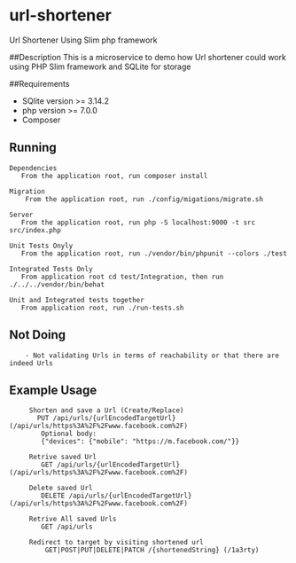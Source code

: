 # url-shortener
Url Shortener Using Slim php framework

##Description
    This is a microservice to demo how Url shortener could work using
     PHP Slim framework and SQLite for storage

##Requirements
 * SQlite version >= 3.14.2
 * php version >= 7.0.0 
 * Composer 
 
## Running
    Dependencies 
       From the application root, run composer install  

    Migration
        From the application root, run ./config/migations/migrate.sh

    Server
       From the application root, run php -S localhost:9000 -t src src/index.php

    Unit Tests Onyly
       From the application root, run ./vendor/bin/phpunit --colors ./test

    Integrated Tests Only
       From application root cd test/Integration, then run ./../../vendor/bin/behat 
    
    Unit and Integrated tests together
       From application root, run ./run-tests.sh 
        
    
## Not Doing
        - Not validating Urls in terms of reachability or that there are indeed Urls
        
## Example Usage
         Shorten and save a Url (Create/Replace)
           PUT /api/urls/{urlEncodedTargetUrl} (/api/urls/https%3A%2F%2Fwww.facebook.com%2F) 
            Optional body: 
            {"devices": {"mobile": "https://m.facebook.com/"}}
         
         Retrive saved Url 
            GET /api/urls/{urlEncodedTargetUrl} (/api/urls/https%3A%2F%2Fwww.facebook.com%2F)
            
         Delete saved Url 
            DELETE /api/urls/{urlEncodedTargetUrl} (/api/urls/https%3A%2F%2Fwww.facebook.com%2F)
            
         Retrive All saved Urls
            GET /api/urls
            
         Redirect to target by visiting shortened url
             GET|POST|PUT|DELETE|PATCH /{shortenedString} (/1a3rty)  
    
